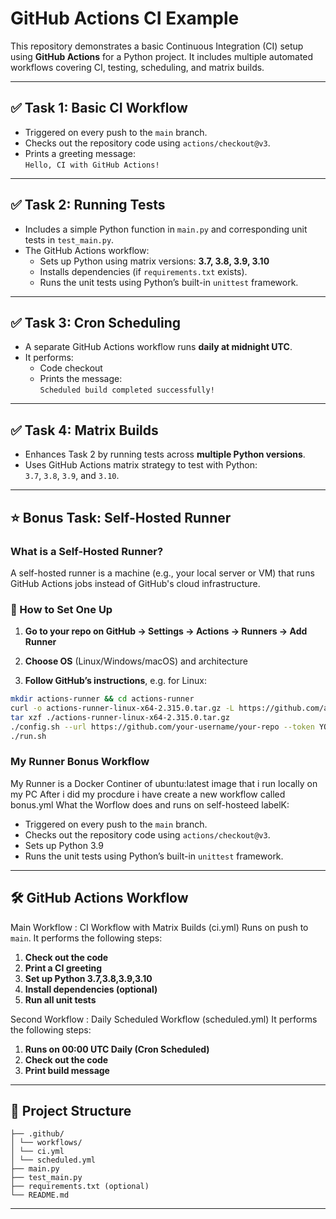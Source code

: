 # GitHub Actions CI Example

This repository demonstrates a basic Continuous Integration (CI) setup using **GitHub Actions** for a Python project. It includes multiple automated workflows covering CI, testing, scheduling, and matrix builds.

---

## ✅ Task 1: Basic CI Workflow

- Triggered on every push to the `main` branch.
- Checks out the repository code using `actions/checkout@v3`.
- Prints a greeting message:  
  `Hello, CI with GitHub Actions!`

---

## ✅ Task 2: Running Tests

- Includes a simple Python function in `main.py` and corresponding unit tests in `test_main.py`.
- The GitHub Actions workflow:
  - Sets up Python using matrix versions: **3.7, 3.8, 3.9, 3.10**
  - Installs dependencies (if `requirements.txt` exists).
  - Runs the unit tests using Python’s built-in `unittest` framework.

---

## ✅ Task 3: Cron Scheduling

- A separate GitHub Actions workflow runs **daily at midnight UTC**.
- It performs:
  - Code checkout
  - Prints the message:  
    `Scheduled build completed successfully!`

---

## ✅ Task 4: Matrix Builds

- Enhances Task 2 by running tests across **multiple Python versions**.
- Uses GitHub Actions matrix strategy to test with Python:  
  `3.7`, `3.8`, `3.9`, and `3.10`.

---

## ⭐ Bonus Task: Self-Hosted Runner

### What is a Self-Hosted Runner?
A self-hosted runner is a machine (e.g., your local server or VM) that runs GitHub Actions jobs instead of GitHub's cloud infrastructure.

### 🔧 How to Set One Up

1. **Go to your repo on GitHub → Settings → Actions → Runners → Add Runner**

2. **Choose OS** (Linux/Windows/macOS) and architecture

3. **Follow GitHub’s instructions**, e.g. for Linux:
```bash
mkdir actions-runner && cd actions-runner
curl -o actions-runner-linux-x64-2.315.0.tar.gz -L https://github.com/actions/runner/releases/download/v2.315.0/actions-runner-linux-x64-2.315.0.tar.gz
tar xzf ./actions-runner-linux-x64-2.315.0.tar.gz
./config.sh --url https://github.com/your-username/your-repo --token YOUR_TOKEN_HERE
./run.sh
```

### My Runner Bonus Workflow
My Runner is a Docker Continer of ubuntu:latest image that i run locally on my PC 
After i did my procdure i have create a new workflow called bonus.yml 
What the Worflow does and runs on self-hosteed labelK:

- Triggered on every push to the `main` branch.
- Checks out the repository code using `actions/checkout@v3`.
- Sets up Python 3.9 
- Runs the unit tests using Python’s built-in `unittest` framework.


---

## 🛠 GitHub Actions Workflow


Main Workflow : 
CI Workflow with Matrix Builds (ci.yml)
Runs on push to `main`.
It performs the following steps:

1. **Check out the code**
2. **Print a CI greeting**
3. **Set up Python 3.7,3.8,3.9,3.10**
4. **Install dependencies (optional)**
5. **Run all unit tests**

Second Workflow : 
Daily Scheduled Workflow (scheduled.yml)
It performs the following steps:
1. **Runs on 00:00 UTC Daily (Cron Scheduled)**
2. **Check out the code**
3. **Print build message**

---

## 📁 Project Structure

```
├── .github/
│ └── workflows/
│ └── ci.yml
│ └── scheduled.yml
├── main.py
├── test_main.py
├── requirements.txt (optional)
└── README.md

```
---

